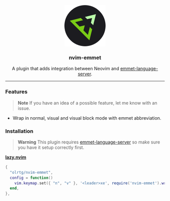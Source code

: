 <!-- markdownlint-disable MD033 MD041 -->
<div align="center">
    <img src="./assets/logo.svg">
    <h3>nvim-emmet</h3>
    <p>A plugin that adds integration between Neovim and <a href="https://github.com/olrtg/emmet-language-server" target="_blank">emmet-language-server</a>.</p>
</div>

---

### Features

> **Note**
> If you have an idea of a possible feature, let me know with an issue.

- Wrap in normal, visual and visual block mode with emmet abbreviation.

### Installation

> **Warning**
> This plugin requires [emmet-language-server](https://github.com/olrtg/emmet-language-server) so make sure you have it setup correctly first.

**[lazy.nvim](https://github.com/folke/lazy.nvim)**

```lua
{
  "olrtg/nvim-emmet",
  config = function()
    vim.keymap.set({ "n", "v" }, '<leader>xe', require('nvim-emmet').wrap_with_abbreviation)
  end,
},
```
